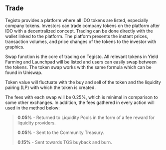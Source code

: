 ﻿## Trade

Tegisto provides a platform where all IDO tokens are listed, especially company tokens. Investors can trade company tokens on the platform after IDO with a decentralized concept. Trading can be done directly with the wallet linked to the platform. The platform presents the instant prices, transaction volumes, and price changes of the tokens to the investor with graphics.

Swap function is the core of trading on Tegisto. All relevant tokens in Yield Farming and Launchpad will be listed and users can easily swap between the tokens. The token swap works with the same formula which can be found in Uniswap.

Token value will fluctuate with the buy and sell of the token and the liquidity pairing (LP) with which the token is created.

The fees with each swap will be 0.25%, which is minimal in comparison to some other exchanges. In addition, the fees gathered in every action will used in the method below:

> **0.05%** - Returned to Liquidity Pools in the form of a fee reward for liquidity providers.
> 
> **0.05%** - Sent to the Community Treasury.
> 
> **0.15%** - Sent towards TGS buyback and burn.

